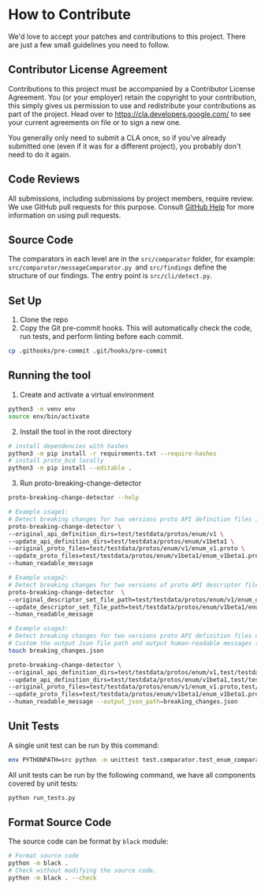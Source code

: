 # How to Contribute

We'd love to accept your patches and contributions to this project. There are just a few small guidelines you need to follow.

## Contributor License Agreement

Contributions to this project must be accompanied by a Contributor License
Agreement. You (or your employer) retain the copyright to your contribution,
this simply gives us permission to use and redistribute your contributions as
part of the project. Head over to <https://cla.developers.google.com/> to see
your current agreements on file or to sign a new one.

You generally only need to submit a CLA once, so if you've already submitted one
(even if it was for a different project), you probably don't need to do it
again.

## Code Reviews

All submissions, including submissions by project members, require review. We
use GitHub pull requests for this purpose. Consult
[GitHub Help](https://help.github.com/articles/about-pull-requests/) for more
information on using pull requests.

## Source Code

The comparators in each level are in the `src/comparator` folder, for example: `src/comparator/messageComparator.py `and `src/findings` define the structure of our findings.
The entry point is `src/cli/detect.py`.

## Set Up
1. Clone the repo
2. Copy the Git pre-commit hooks. This will automatically check the code, run tests, and perform linting before each commit.

```.sh
cp .githooks/pre-commit .git/hooks/pre-commit
```

## Running the tool

1. Create and activate a virtual environment

```.sh
python3 -m venv env
source env/bin/activate
```

2. Install the tool in the root directory

```.sh
# install dependencies with hashes
python3 -m pip install -r requirements.txt --require-hashes
# install proto_bcd locally
python3 -m pip install --editable .
```

3. Run proto-breaking-change-detector

```.sh
proto-breaking-change-detector --help

# Example usage1:
# Detect breaking changes for two versions proto API definition files in test/testdata/protos/enum
proto-breaking-change-detector \
--original_api_definition_dirs=test/testdata/protos/enum/v1 \
--update_api_definition_dirs=test/testdata/protos/enum/v1beta1 \
--original_proto_files=test/testdata/protos/enum/v1/enum_v1.proto \
--update_proto_files=test/testdata/protos/enum/v1beta1/enum_v1beta1.proto \
--human_readable_message

# Example usage2:
# Detect breaking changes for two versions of proto API descriptor files.
proto-breaking-change-detector  \
--original_descriptor_set_file_path=test/testdata/protos/enum/v1/enum_descriptor_set.pb \
--update_descriptor_set_file_path=test/testdata/protos/enum/v1beta1/enum_descriptor_set.pb \
--human_readable_message

# Example usage3:
# Detect breaking changes for two versions proto API definition files defined in two directories.
# Custom the output Json file path and output human-readable messages to console.
touch breaking_changes.json

proto-breaking-change-detector \
--original_api_definition_dirs=test/testdata/protos/enum/v1,test/testdata/protos/message/v1 \
--update_api_definition_dirs=test/testdata/protos/enum/v1beta1,test/testdata/protos/message/v1beta1 \
--original_proto_files=test/testdata/protos/enum/v1/enum_v1.proto,test/testdata/protos/message/v1/message_v1.proto \
--update_proto_files=test/testdata/protos/enum/v1beta1/enum_v1beta1.proto,test/testdata/protos/message/v1beta1/message_v1beta1.proto \
--human_readable_message --output_json_path=breaking_changes.json
```

## Unit Tests

A single unit test can be run by this command:

```sh
env PYTHONPATH=src python -m unittest test.comparator.test_enum_comparator
```

All unit tests can be run by the following command, we have all components covered by unit tests:

```sh
python run_tests.py
```

## Format Source Code

The source code can be format by `black` module:

```.sh
# Format source code
python -m black .
# Check without modifying the source code.
python -m black . --check
```
